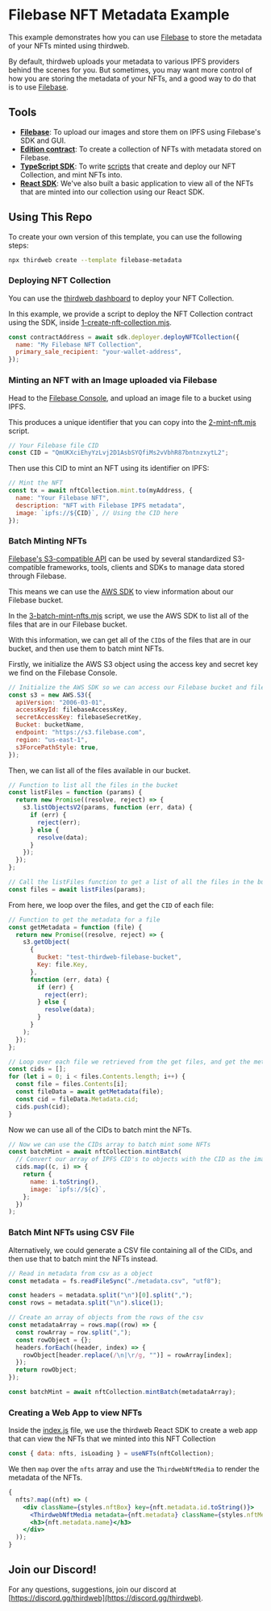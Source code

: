# Filebase NFT Metadata Example

This example demonstrates how you can use [Filebase](https://docs.filebase.com/) to store the metadata of your NFTs minted using thirdweb.

By default, thirdweb uploads your metadata to various IPFS providers behind the scenes for you. But sometimes, you may want more control of how you are storing the metadata of your NFTs, and a good way to do that is to use [Filebase](https://docs.filebase.com/).

## Tools

- [**Filebase**](https://portal.thirdweb.com/pre-built-contracts/pack): To upload our images and store them on IPFS using Filebase's SDK and GUI.
- [**Edition contract**](https://portal.thirdweb.com/pre-built-contracts/nft-collection): To create a collection of NFTs with metadata stored on Filebase.
- [**TypeScript SDK**](https://docs.thirdweb.com/typescript): To write [scripts](./scripts) that create and deploy our NFT Collection, and mint NFTs into.
- [**React SDK**](https://docs.thirdweb.com/react): We've also built a basic application to view all of the NFTs that are minted into our collection using our React SDK.

## Using This Repo

To create your own version of this template, you can use the following steps:

```bash
npx thirdweb create --template filebase-metadata
```

### Deploying NFT Collection

You can use the [thirdweb dashboard](https://thirdweb.com/dashboard) to deploy your NFT Collection.

In this example, we provide a script to deploy the NFT Collection contract using the SDK, inside [1-create-nft-collection.mjs](./scripts/1-create-nft-collection.mjs).

```jsx
const contractAddress = await sdk.deployer.deployNFTCollection({
  name: "My Filebase NFT Collection",
  primary_sale_recipient: "your-wallet-address",
});
```

### Minting an NFT with an Image uploaded via Filebase

Head to the [Filebase Console](https://console.filebase.com/), and upload an image file to a bucket using IPFS.

This produces a unique identifier that you can copy into the [2-mint-nft.mjs](./scripts/2-mint-nft.mjs) script.

```js
// Your Filebase file CID
const CID = "QmUKXciEhyYzLvj2D1AsbSYQfiMs2vVbhR87bntnzxytL2";
```

Then use this CID to mint an NFT using its identifier on IPFS:

```js
// Mint the NFT
const tx = await nftCollection.mint.to(myAddress, {
  name: "Your Filebase NFT",
  description: "NFT with Filebase IPFS metadata",
  image: `ipfs://${CID}`, // Using the CID here
});
```

### Batch Minting NFTs

[Filebase's S3-compatible API](https://docs.filebase.com/api-documentation/s3-compatible-api) can be used by several standardized S3-compatible frameworks, tools, clients and SDKs to manage data stored through Filebase.

This means we can use the [AWS SDK](https://docs.filebase.com/configurations/code-development/aws-sdk-javascript) to view information about our Filebase bucket.

In the [3-batch-mint-nfts.mjs](./scripts/3-batch-mint-nfts.mjs) script, we use the AWS SDK to list all of the files that are in our Filebase bucket.

With this information, we can get all of the `CID`s of the files that are in our bucket, and then use them to batch mint NFTs.

Firstly, we initialize the AWS S3 object using the access key and secret key we find on the Filebase Console.

```js
// Initialize the AWS SDK so we can access our Filebase bucket and file information
const s3 = new AWS.S3({
  apiVersion: "2006-03-01",
  accessKeyId: filebaseAccessKey,
  secretAccessKey: filebaseSecretKey,
  Bucket: bucketName,
  endpoint: "https://s3.filebase.com",
  region: "us-east-1",
  s3ForcePathStyle: true,
});
```

Then, we can list all of the files available in our bucket.

```js
// Function to list all the files in the bucket
const listFiles = function (params) {
  return new Promise((resolve, reject) => {
    s3.listObjectsV2(params, function (err, data) {
      if (err) {
        reject(err);
      } else {
        resolve(data);
      }
    });
  });
};

// Call the listFiles function to get a list of all the files in the bucket defined in the params object
const files = await listFiles(params);
```

From here, we loop over the files, and get the `CID` of each file:

```js
// Function to get the metadata for a file
const getMetadata = function (file) {
  return new Promise((resolve, reject) => {
    s3.getObject(
      {
        Bucket: "test-thirdweb-filebase-bucket",
        Key: file.Key,
      },
      function (err, data) {
        if (err) {
          reject(err);
        } else {
          resolve(data);
        }
      }
    );
  });
};

// Loop over each file we retrieved from the get files, and get the metadata for each file.
const cids = [];
for (let i = 0; i < files.Contents.length; i++) {
  const file = files.Contents[i];
  const fileData = await getMetadata(file);
  const cid = fileData.Metadata.cid;
  cids.push(cid);
}
```

Now we can use all of the CIDs to batch mint the NFTs.

```js
// Now we can use the CIDs array to batch mint some NFTs
const batchMint = await nftCollection.mintBatch(
  // Convert our array of IPFS CID's to objects with the CID as the image
  cids.map((c, i) => {
    return {
      name: i.toString(),
      image: `ipfs://${c}`,
    };
  })
);
```

### Batch Mint NFTs using CSV File

Alternatively, we could generate a CSV file containing all of the CIDs, and then use that to batch mint the NFTs instead.

```js
// Read in metadata from csv as a object
const metadata = fs.readFileSync("./metadata.csv", "utf8");

const headers = metadata.split("\n")[0].split(",");
const rows = metadata.split("\n").slice(1);

// Create an array of objects from the rows of the csv
const metadataArray = rows.map((row) => {
  const rowArray = row.split(",");
  const rowObject = {};
  headers.forEach((header, index) => {
    rowObject[header.replace(/\n|\r/g, "")] = rowArray[index];
  });
  return rowObject;
});

const batchMint = await nftCollection.mintBatch(metadataArray);
```

### Creating a Web App to view NFTs

Inside the [index.js](./pages/index.js) file, we use the thirdweb React SDK to create a web app that can view the NFTs that we minted into this NFT Collection

```jsx
const { data: nfts, isLoading } = useNFTs(nftCollection);
```

We then `map` over the `nfts` array and use the `ThirdwebNftMedia` to render the metadata of the NFTs.

```jsx
{
  nfts?.map((nft) => (
    <div className={styles.nftBox} key={nft.metadata.id.toString()}>
      <ThirdwebNftMedia metadata={nft.metadata} className={styles.nftMedia} />
      <h3>{nft.metadata.name}</h3>
    </div>
  ));
}
```

## Join our Discord!

For any questions, suggestions, join our discord at [https://discord.gg/thirdweb](https://discord.gg/thirdweb).
